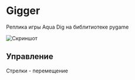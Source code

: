 # Gigger

Реплика игры Aqua Dig на библитиотеке pygame

![Скриншот](https://github.com/Lutiick/digger/raw/master/screenshots/image.png)

## Управление

Стрелки - перемещение